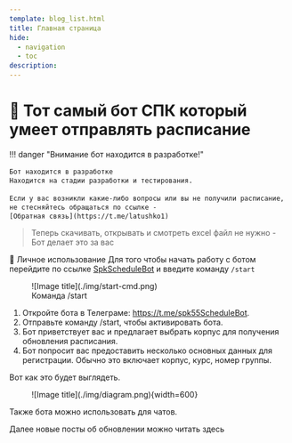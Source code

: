 ```yaml
---
template: blog_list.html
title: Главная страница
hide:
  - navigation
  - toc
description: 
---
```


# 🤯 Тот самый бот СПК который умеет отправлять расписание

!!! danger "Внимание бот находится в разработке!"

    Бот находится в разработке 
    Находится на стадии разработки и тестирования. 

    Если у вас возникли какие-либо вопросы или вы не получили расписание, 
    не стесняйтесь обращаться по ссылке - 
    [Обратная связь](https://t.me/latushko1)


[//]: # (<figure markdown>)

[//]: # (  ![Image title]&#40;./img/test_schedule_demo.gif&#41;{ width="300" })

[//]: # (  <figcaption>Работа бота с состоянием "Student"</figcaption>)

[//]: # (</figure> )

> Теперь скачивать, открывать и смотреть excel файл не нужно - Бот делает это за вас

🙋 Личное использование
Для того чтобы начать работу с ботом перейдите по ссылке [SpkScheduleBot](-https://t.me/spk55ScheduleBot) и введите команду `/start`
<figure markdown>
  ![Image title](./img/start-cmd.png)
  <figcaption>Команда /start</figcaption>
</figure> 

1. Откройте бота в Телеграме: https://t.me/spk55ScheduleBot.
2. Отправьте команду /start, чтобы активировать бота.
3. Бот приветствует вас и предлагает выбрать корпус для получения обновления расписания. 
4. Бот попросит вас предоставить несколько основных данных для регистрации. Обычно это включает корпус, курс, номер группы.

Вот как это будет выглядеть.

<figure markdown>
  ![Image title](./img/diagram.png){width=600}
</figure> 

Также бота можно использовать для чатов.

Далее новые посты об обновлении можно читать здесь

